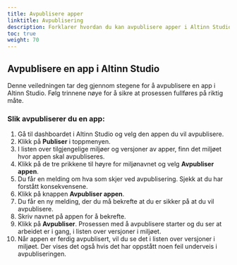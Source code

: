 ```yaml
---
title: Avpublisere apper
linktitle: Avpublisering
description: Forklarer hvordan du kan avpublisere apper i Altinn Studio.
toc: true
weight: 70
---
```


## Avpublisere en app i Altinn Studio

Denne veiledningen tar deg gjennom stegene for å avpublisere en app i Altinn Studio. Følg trinnene nøye for å sikre at prosessen fullføres på riktig måte.

### Slik avpubliserer du en app:

1. Gå til dashboardet i Altinn Studio og velg den appen du vil avpublisere.
2. Klikk på **Publiser** i toppmenyen.
3. I listen over tilgjengelige miljøer og versjoner av apper, finn det miljøet hvor appen skal avpubliseres.
4. Klikk på de tre prikkene til høyre for miljønavnet og velg **Avpubliser appen**.
5. Du får en melding om hva som skjer ved avpublisering. Sjekk at du har forstått konsekvensene.
6. Klikk på knappen **Avpubliser appen**.
7. Du får en ny melding, der du må bekrefte at du er sikker på at du vil avpublisere.
8. Skriv navnet på appen for å bekrefte.
9. Klikk på **Avpubliser**. Prosessen med å avpublisere starter og du ser at arbeidet er i gang, i listen over versjoner i miljøet.
10. Når appen er ferdig avpublisert, vil du se det i listen over versjoner i miljøet. Der vises det også hvis det har oppstått noen feil underveis i avpubliseringen.
